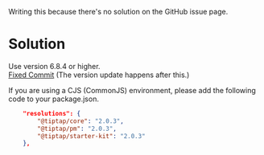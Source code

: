 Writing this because there's no solution on the GitHub issue page.

# Solution

Use version 6.8.4 or higher.  
[Fixed Commit](https://github.com/SoftwareBrothers/adminjs/commit/149ad304dbc6c1f39b4e8054b55d139ca7dde5e1) (The version update happens after this.)

If you are using a CJS (CommonJS) environment, please add the following code to your package.json.

```json
    "resolutions": {
        "@tiptap/core": "2.0.3",
        "@tiptap/pm": "2.0.3",
        "@tiptap/starter-kit": "2.0.3"
    },
```